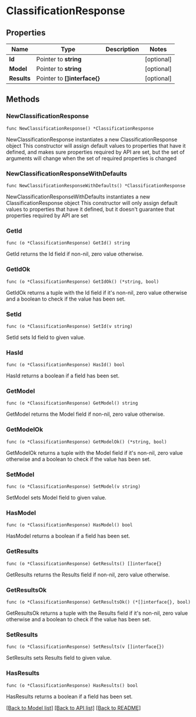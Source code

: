 # ClassificationResponse

## Properties

Name | Type | Description | Notes
------------ | ------------- | ------------- | -------------
**Id** | Pointer to **string** |  | [optional] 
**Model** | Pointer to **string** |  | [optional] 
**Results** | Pointer to **[]interface{}** |  | [optional] 

## Methods

### NewClassificationResponse

`func NewClassificationResponse() *ClassificationResponse`

NewClassificationResponse instantiates a new ClassificationResponse object
This constructor will assign default values to properties that have it defined,
and makes sure properties required by API are set, but the set of arguments
will change when the set of required properties is changed

### NewClassificationResponseWithDefaults

`func NewClassificationResponseWithDefaults() *ClassificationResponse`

NewClassificationResponseWithDefaults instantiates a new ClassificationResponse object
This constructor will only assign default values to properties that have it defined,
but it doesn't guarantee that properties required by API are set

### GetId

`func (o *ClassificationResponse) GetId() string`

GetId returns the Id field if non-nil, zero value otherwise.

### GetIdOk

`func (o *ClassificationResponse) GetIdOk() (*string, bool)`

GetIdOk returns a tuple with the Id field if it's non-nil, zero value otherwise
and a boolean to check if the value has been set.

### SetId

`func (o *ClassificationResponse) SetId(v string)`

SetId sets Id field to given value.

### HasId

`func (o *ClassificationResponse) HasId() bool`

HasId returns a boolean if a field has been set.

### GetModel

`func (o *ClassificationResponse) GetModel() string`

GetModel returns the Model field if non-nil, zero value otherwise.

### GetModelOk

`func (o *ClassificationResponse) GetModelOk() (*string, bool)`

GetModelOk returns a tuple with the Model field if it's non-nil, zero value otherwise
and a boolean to check if the value has been set.

### SetModel

`func (o *ClassificationResponse) SetModel(v string)`

SetModel sets Model field to given value.

### HasModel

`func (o *ClassificationResponse) HasModel() bool`

HasModel returns a boolean if a field has been set.

### GetResults

`func (o *ClassificationResponse) GetResults() []interface{}`

GetResults returns the Results field if non-nil, zero value otherwise.

### GetResultsOk

`func (o *ClassificationResponse) GetResultsOk() (*[]interface{}, bool)`

GetResultsOk returns a tuple with the Results field if it's non-nil, zero value otherwise
and a boolean to check if the value has been set.

### SetResults

`func (o *ClassificationResponse) SetResults(v []interface{})`

SetResults sets Results field to given value.

### HasResults

`func (o *ClassificationResponse) HasResults() bool`

HasResults returns a boolean if a field has been set.


[[Back to Model list]](../README.md#documentation-for-models) [[Back to API list]](../README.md#documentation-for-api-endpoints) [[Back to README]](../README.md)


